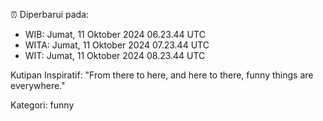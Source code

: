 ⏰ Diperbarui pada:
- WIB: Jumat, 11 Oktober 2024 06.23.44 UTC
- WITA: Jumat, 11 Oktober 2024 07.23.44 UTC
- WIT: Jumat, 11 Oktober 2024 08.23.44 UTC

Kutipan Inspiratif:
"From there to here, and here to there, funny things are everywhere."


Kategori: funny

